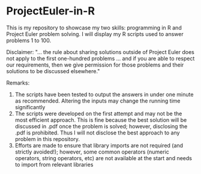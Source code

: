 # ProjectEuler-in-R
This is my repository to showcase my two skills: programming in R and Project Euler problem solving. I will display my R scripts used to answer problems 1 to 100.

Disclaimer: "... the rule about sharing solutions outside of Project Euler does not apply to the first one-hundred problems ... and if you are able to respect our requirements, then we give permission for those problems and their solutions to be discussed elsewhere."

Remarks:
1. The scripts have been tested to output the answers in under one minute as recommended. Altering the inputs may change the running time significantly
2. The scripts were developed on the first attempt and may not be the most efficient approach. This is fine because the best solution will be discussed in .pdf once the problem is solved; however, disclosing the .pdf is prohibited. Thus I will not disclose the best approach to any problem in this repository.
3. Efforts are made to ensure that library imports are not required (and strictly avoided!); however, some common operators (numeric operators, string operators, etc) are not available at the start and needs to import from relevant libraries 

